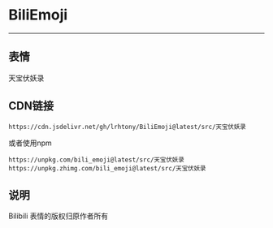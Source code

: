 # BiliEmoji
---
## 表情
天宝伏妖录
## CDN链接
```
https://cdn.jsdelivr.net/gh/lrhtony/BiliEmoji@latest/src/天宝伏妖录
```
或者使用npm
```
https://unpkg.com/bili_emoji@latest/src/天宝伏妖录
https://unpkg.zhimg.com/bili_emoji@latest/src/天宝伏妖录
```
## 说明
Bilibili 表情的版权归原作者所有

